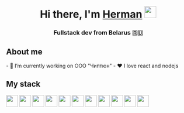 <h1 align="center">Hi there, I'm <a href="https://scal3.github.io/resume/" target="_blank">Herman</a> 
<img src="https://github.com/blackcater/blackcater/raw/main/images/Hi.gif" height="32"/></h1>
<h3 align="center">Fullstack dev from Belarus 🇷🇺</h3>

<h2 align="left">About me</h2>
- 🔭 I’m currently working on ООО "Чиптюн"
- ❤ I love react and nodejs 

<h2 align="left">My stack</h2>
<img src="https://img.shields.io/badge/html5-%23E34F26.svg?style=for-the-badge&logo=html5&logoColor=white" height="32"/>
<img src="https://img.shields.io/badge/typescript-%23007ACC.svg?style=for-the-badge&logo=typescript&logoColor=white" height="32"/>
<img src="https://img.shields.io/badge/javascript-%23323330.svg?style=for-the-badge&logo=javascript&logoColor=%23F7DF1E" height="32"/>
<img src="https://img.shields.io/badge/node.js-6DA55F?style=for-the-badge&logo=node.js&logoColor=white" height="32"/>
<img src="https://img.shields.io/badge/express.js-%23404d59.svg?style=for-the-badge&logo=express&logoColor=%2361DAFB" height="32"/>
<img src="https://img.shields.io/badge/react-%2320232a.svg?style=for-the-badge&logo=react&logoColor=%2361DAFB" height="32"/>
<img src="https://img.shields.io/badge/React_Router-CA4245?style=for-the-badge&logo=react-router&logoColor=white" height="32"/>
<img src="https://img.shields.io/badge/redux-%23593d88.svg?style=for-the-badge&logo=redux&logoColor=white" height="32"/>
<img src="https://img.shields.io/badge/webpack-%238DD6F9.svg?style=for-the-badge&logo=webpack&logoColor=black" height="32"/>
<img src="https://img.shields.io/badge/postgres-%23316192.svg?style=for-the-badge&logo=postgresql&logoColor=white" height="32"/>
<img src="https://img.shields.io/badge/MongoDB-%234ea94b.svg?style=for-the-badge&logo=mongodb&logoColor=white" height="32"/>

